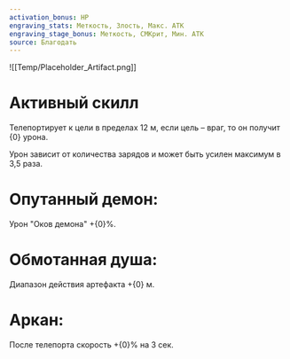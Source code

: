 ```yaml
---
activation_bonus: HP
engraving_stats: Меткость, Злость, Макс. АТК
engraving_stage_bonus: Меткость, СМКрит, Мин. АТК
source: Благодать
---
```

![[Temp/Placeholder_Artifact.png]]
# Активный скилл
Телепортирует к цели в пределах 12 м, если цель – враг, то он получит {0} урона.

Урон зависит от количества зарядов и может быть усилен максимум в 3,5 раза.

# Опутанный демон: 
Урон "Оков демона" +{0}%.
# Обмотанная душа: 
Диапазон действия артефакта +{0} м.
# Аркан: 
После телепорта скорость +{0}% на 3 сек.
